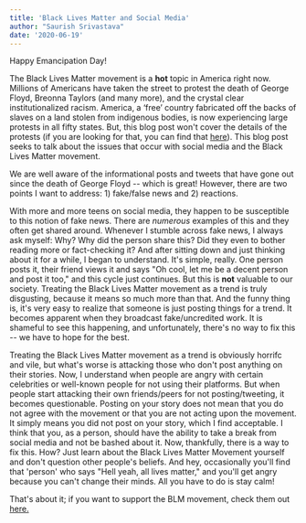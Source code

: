 ```yaml
---
title: 'Black Lives Matter and Social Media'
author: "Saurish Srivastava"
date: '2020-06-19'
---
```


Happy Emancipation Day!

The Black Lives Matter movement is a **hot** topic in America right now. Millions of Americans have taken the street to protest the death of George Floyd, Breonna Taylors (and many more), and the crystal clear institutionalized racism. America, a ‘free’ country fabricated off the backs of slaves on a land stolen from indigenous bodies, is now experiencing large protests in all fifty states. But, this blog post won't cover the details of the protests (if you are looking for that, you can find that [here](https://www.cnn.com/us/live-news/black-lives-matter-protests-06-19-2020/index.html "Black Lives Matter Protests")). This blog post seeks to talk about the issues that occur with social media and the Black Lives Matter movement.

We are well aware of the informational posts and tweets that have gone out since the death of George Floyd -- which is great! However, there are two points I want to address: 1) fake/false news and 2) reactions.

With more and more teens on social media, they happen to be susceptible to this notion of fake news. There are *numerous* examples of this and they often get shared around. Whenever I stumble across fake news, I always ask myself: Why? Why did the person share this? Did they even to bother reading more or fact-checking it? And after sitting down and just thinking about it for a while, I began to understand. It's simple, really. One person posts it, their friend views it and says "Oh cool, let me be a decent person and post it too," and this cycle just continues. But this is **not** valuable to our society. Treating the Black Lives Matter movement as a trend is truly disgusting, because it means so much more than that. And the funny thing is, it's very easy to realize that someone is just posting things for a trend. It becomes apparent when they broadcast fake/uncredited work. It is shameful to see this happening, and unfortunately, there's no way to fix this -- we have to hope for the best. 

Treating the Black Lives Matter movement as a trend is obviously horrifc and vile, but what's worse is attacking those who don't post anything on their stories. Now, I understand when people are angry with certain celebrities or well-known people for not using their platforms. But when people start attacking their own friends/peers for not posting/tweeting, it becomes questionable. Posting on your story does not mean that you do not agree with the movement or that you are not acting upon the movement. It simply means you did not post on your story, which I find acceptable. I think that you, as a person, should have the ability to take a break from social media and not be bashed about it. Now, thankfully, there is a way to fix this. How? Just learn about the Black Lives Matter Movement yourself and don't question other people's beliefs. And hey, occasionally you'll find that 'person' who says "Hell yeah, all lives matter," and you'll get angry because you can't change their minds. All you have to do is stay calm!

That's about it; if you want to support the BLM movement, check them out [here.](https://blacklivesmatter.com/ "Black Lives Matter")
